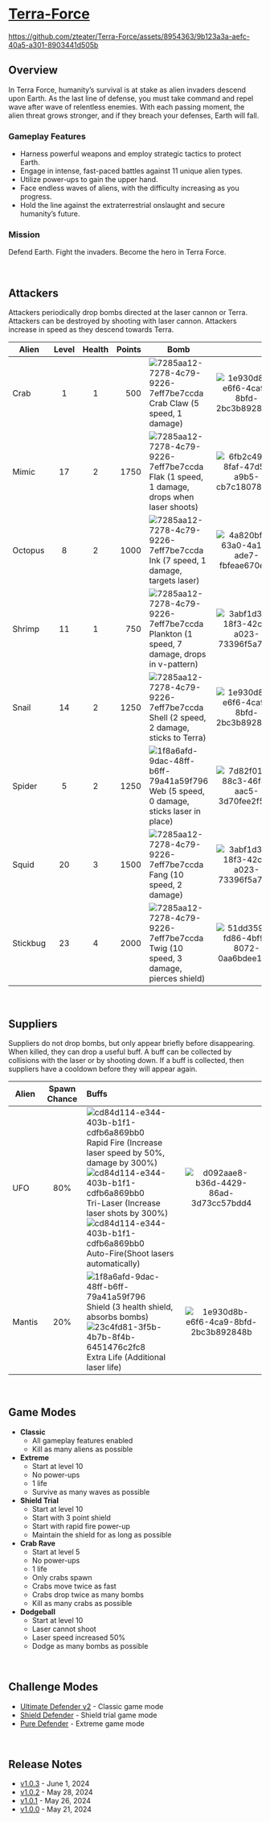 # [Terra-Force](https://gx.games/games/z23hhv)

https://github.com/zteater/Terra-Force/assets/8954363/9b123a3a-aefc-40a5-a301-8903441d505b

## Overview
In Terra Force, humanity’s survival is at stake as alien invaders descend upon Earth. As the last line of defense, you must take command and repel wave after wave of relentless enemies. With each passing moment, the alien threat grows stronger, and if they breach your defenses, Earth will fall.

### Gameplay Features
- Harness powerful weapons and employ strategic tactics to protect Earth.
- Engage in intense, fast-paced battles against 11 unique alien types.
- Utilize power-ups to gain the upper hand.
- Face endless waves of aliens, with the difficulty increasing as you progress.
- Hold the line against the extraterrestrial onslaught and secure humanity’s future.

### Mission
Defend Earth. Fight the invaders. Become the hero in Terra Force.

<br/>

## Attackers

Attackers periodically drop bombs directed at the laser cannon or Terra. Attackers can be destroyed by shooting with laser cannon. Attackers increase in speed as they descend towards Terra.

| Alien    | Level | Health | Points | Bomb      |     |
| -------- | :---: | :----: | -----: | --------- | :-: |
| Crab     | 1     | 1      | 500    | ![7285aa12-7278-4c79-9226-7eff7be7ccda](https://github.com/zteater/Terra-Force/assets/8954363/6a80b89d-5e3d-4a13-b19e-95c55403d1bd) Crab Claw (5 speed, 1 damage) | ![1e930d8b-e6f6-4ca9-8bfd-2bc3b892848b](https://github.com/zteater/Terra-Force/assets/8954363/894ff714-7494-433d-b08c-279f3cf9d07c) |
| Mimic    | 17    | 2      | 1750   | ![7285aa12-7278-4c79-9226-7eff7be7ccda](https://github.com/zteater/Terra-Force/assets/8954363/7f4aa51e-58a1-4796-825a-cc140f3f2c05) Flak (1 speed, 1 damage, drops when laser shoots) | ![6fb2c498-8faf-47d5-a9b5-cb7c1807856d](https://github.com/zteater/Terra-Force/assets/8954363/3c08e0d1-7d22-453e-a260-8a79307d97be) |
| Octopus  | 8     | 2      | 1000   | ![7285aa12-7278-4c79-9226-7eff7be7ccda](https://github.com/zteater/Terra-Force/assets/8954363/f7d0ecea-4566-4c16-bb93-0d06ec8be98c) Ink (7 speed, 1 damage, targets laser) | ![4a820bfb-63a0-4a16-ade7-fbfeae670ede](https://github.com/zteater/Terra-Force/assets/8954363/504428f2-e1ec-4d6e-ac8d-817f45e7ac2c) |
| Shrimp   | 11    | 1      | 750    | ![7285aa12-7278-4c79-9226-7eff7be7ccda](https://github.com/zteater/Terra-Force/assets/8954363/199ea709-34cb-4f9b-b435-6f66b661d33e)  Plankton (1 speed, 7 damage, drops in v-pattern) | ![3abf1d33-18f3-42cf-a023-73396f5a7cf0](https://github.com/zteater/Terra-Force/assets/8954363/38b6534d-9f22-460b-990f-cac351c85b05) | 
| Snail    | 14    | 2      | 1250   | ![7285aa12-7278-4c79-9226-7eff7be7ccda](https://github.com/zteater/Terra-Force/assets/8954363/666cac7d-9d5b-4e9b-9d5d-b3cd0f19122e) Shell (2 speed, 2 damage, sticks to Terra) | ![1e930d8b-e6f6-4ca9-8bfd-2bc3b892848b](https://github.com/zteater/Terra-Force/assets/8954363/aa76c3fc-58aa-4485-9f93-494095b7689a) |
| Spider   | 5     | 2      | 1250   | ![1f8a6afd-9dac-48ff-b6ff-79a41a59f796](https://github.com/zteater/Terra-Force/assets/8954363/ecbf5532-e128-4d54-9417-d555e3587cce) Web (5 speed, 0 damage, sticks laser in place) | ![7d82f019-88c3-46f4-aac5-3d70fee2f500](https://github.com/zteater/Terra-Force/assets/8954363/018f2be4-8b47-4ba0-a7cc-418f57acc2a8) |
| Squid    | 20    | 3      | 1500   | ![7285aa12-7278-4c79-9226-7eff7be7ccda](https://github.com/zteater/Terra-Force/assets/8954363/8316ee86-d4bf-43a9-85fc-9123e32ef6e7) Fang (10 speed, 2 damage) | ![3abf1d33-18f3-42cf-a023-73396f5a7cf0](https://github.com/zteater/Terra-Force/assets/8954363/98a00dde-eac6-457d-9deb-d7a105ad2b84) |
| Stickbug | 23    | 4      | 2000   | ![7285aa12-7278-4c79-9226-7eff7be7ccda](https://github.com/zteater/Terra-Force/assets/8954363/719801b7-a2a5-46ca-a2d8-710a9504fa03) Twig (10 speed, 3 damage, pierces shield) | ![51dd3595-fd86-4bf9-8072-0aa6bdee144f](https://github.com/zteater/Terra-Force/assets/8954363/eba7eb8c-57fb-43f5-9884-6bc3bde9de8d) |

<br/>

## Suppliers

Suppliers do not drop bombs, but only appear briefly before disappearing. When killed, they can drop a useful buff. A buff can be collected by collisions with the laser or by shooting down. If a buff is collected, then suppliers have a cooldown before they will appear again. 

| Alien  | Spawn Chance | Buffs |      |
| ------ | :----------: | :---- | :--: |
| UFO    | 80%          | ![cd84d114-e344-403b-b1f1-cdfb6a869bb0](https://github.com/zteater/Terra-Force/assets/8954363/5a5d7e18-ebe7-47c1-8b41-1961dd2a2f63) Rapid Fire (Increase laser speed by 50%, damage by 300%)<br/>![cd84d114-e344-403b-b1f1-cdfb6a869bb0](https://github.com/zteater/Terra-Force/assets/8954363/910db281-8f62-4ab1-bd92-7ed87cc0e342) Tri-Laser (Increase laser shots by 300%)<br/>![cd84d114-e344-403b-b1f1-cdfb6a869bb0](https://github.com/zteater/Terra-Force/assets/8954363/1c36f029-3f51-469e-a8c5-b602c6e1e30d) Auto-Fire(Shoot lasers automatically) | ![d092aae8-b36d-4429-86ad-3d73cc57bdd4](https://github.com/zteater/Terra-Force/assets/8954363/f2827104-75d4-4862-ac85-5566c27bc537) |
| Mantis | 20%          | ![1f8a6afd-9dac-48ff-b6ff-79a41a59f796](https://github.com/zteater/Terra-Force/assets/8954363/a21e68b6-05d4-4501-b303-416876b074f8) Shield (3 health shield, absorbs bombs)<br/>![23c4fd81-3f5b-4b7b-8f4b-6451476c2fc8](https://github.com/zteater/Terra-Force/assets/8954363/85a408f3-eaf1-41b6-ac1d-91d5dee327c3) Extra Life (Additional laser life) | ![1e930d8b-e6f6-4ca9-8bfd-2bc3b892848b](https://github.com/zteater/Terra-Force/assets/8954363/4e6b9c0e-cc73-4f0a-b3ea-a4725dd773fa) 

<br/>

## Game Modes
- **Classic**
  - All gameplay features enabled
  - Kill as many aliens as possible
- **Extreme**
  - Start at level 10
  - No power-ups
  - 1 life
  - Survive as many waves as possible
- **Shield Trial**
  - Start at level 10
  - Start with 3 point shield
  - Start with rapid fire power-up
  - Maintain the shield for as long as possible  
- **Crab Rave**
  - Start at level 5
  - No power-ups
  - 1 life
  - Only crabs spawn
  - Crabs move twice as fast
  - Crabs drop twice as many bombs
  - Kill as many crabs as possible 
- **Dodgeball**
  - Start at level 10
  - Laser cannot shoot
  - Laser speed increased 50%
  - Dodge as many bombs as possible  

<br/>

## Challenge Modes
- [Ultimate Defender v2](https://gx.games/challenges/ga68ry/ultimate-defender-v2) - Classic game mode
- [Shield Defender](https://gx.games/challenges/2h623w/shield-defender) - Shield trial game mode
- [Pure Defender](https://gx.games/challenges/i7alew/pure-defender) - Extreme game mode

<br/>

## Release Notes
- [v1.0.3](release-notes/v1.0.3.md) - June 1, 2024
- [v1.0.2](release-notes/v1.0.2.md) - May 28, 2024
- [v1.0.1](release-notes/v1.0.1.md) - May 26, 2024
- [v1.0.0](release-notes/v1.0.0.md) - May 21, 2024

<br/>
